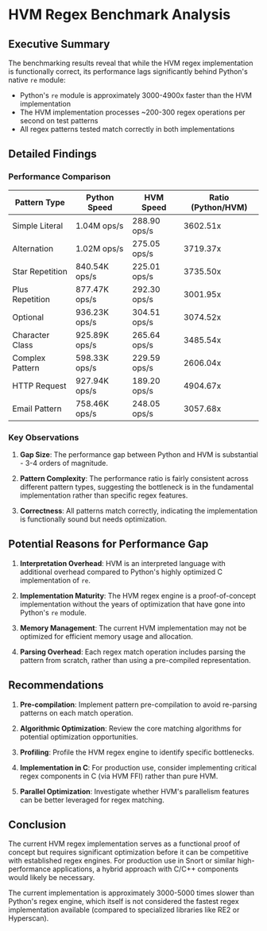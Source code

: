 # HVM Regex Benchmark Analysis

## Executive Summary

The benchmarking results reveal that while the HVM regex implementation is functionally correct, its performance lags significantly behind Python's native `re` module:

- Python's `re` module is approximately 3000-4900x faster than the HVM implementation
- The HVM implementation processes ~200-300 regex operations per second on test patterns
- All regex patterns tested match correctly in both implementations

## Detailed Findings

### Performance Comparison

| Pattern Type | Python Speed | HVM Speed | Ratio (Python/HVM) |
|--------------|-------------|-----------|-------------------|
| Simple Literal | 1.04M ops/s | 288.90 ops/s | 3602.51x |
| Alternation | 1.02M ops/s | 275.05 ops/s | 3719.37x |
| Star Repetition | 840.54K ops/s | 225.01 ops/s | 3735.50x |
| Plus Repetition | 877.47K ops/s | 292.30 ops/s | 3001.95x |
| Optional | 936.23K ops/s | 304.51 ops/s | 3074.52x |
| Character Class | 925.89K ops/s | 265.64 ops/s | 3485.54x |
| Complex Pattern | 598.33K ops/s | 229.59 ops/s | 2606.04x |
| HTTP Request | 927.94K ops/s | 189.20 ops/s | 4904.67x |
| Email Pattern | 758.46K ops/s | 248.05 ops/s | 3057.68x |

### Key Observations

1. **Gap Size**: The performance gap between Python and HVM is substantial - 3-4 orders of magnitude.

2. **Pattern Complexity**: The performance ratio is fairly consistent across different pattern types, suggesting the bottleneck is in the fundamental implementation rather than specific regex features.

3. **Correctness**: All patterns match correctly, indicating the implementation is functionally sound but needs optimization.

## Potential Reasons for Performance Gap

1. **Interpretation Overhead**: HVM is an interpreted language with additional overhead compared to Python's highly optimized C implementation of `re`.

2. **Implementation Maturity**: The HVM regex engine is a proof-of-concept implementation without the years of optimization that have gone into Python's `re` module.

3. **Memory Management**: The current HVM implementation may not be optimized for efficient memory usage and allocation.

4. **Parsing Overhead**: Each regex match operation includes parsing the pattern from scratch, rather than using a pre-compiled representation.

## Recommendations

1. **Pre-compilation**: Implement pattern pre-compilation to avoid re-parsing patterns on each match operation.

2. **Algorithmic Optimization**: Review the core matching algorithms for potential optimization opportunities.

3. **Profiling**: Profile the HVM regex engine to identify specific bottlenecks.

4. **Implementation in C**: For production use, consider implementing critical regex components in C (via HVM FFI) rather than pure HVM.

5. **Parallel Optimization**: Investigate whether HVM's parallelism features can be better leveraged for regex matching.

## Conclusion

The current HVM regex implementation serves as a functional proof of concept but requires significant optimization before it can be competitive with established regex engines. For production use in Snort or similar high-performance applications, a hybrid approach with C/C++ components would likely be necessary.

The current implementation is approximately 3000-5000 times slower than Python's regex engine, which itself is not considered the fastest regex implementation available (compared to specialized libraries like RE2 or Hyperscan).
